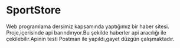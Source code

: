 # SportStore
Web programlama dersimiz kapsamında yaptığımız bir haber sitesi. Proje,içerisinde api barındırıyor.Bu şekilde haberler api aracılığı ile çekilebilir.Apinin testi Postman ile yapıldı,gayet düzgün çalışmaktadır.
